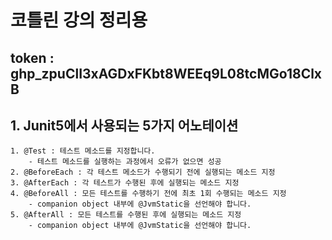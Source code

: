 # 코틀린 강의 정리용
## token : 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
## 1. Junit5에서 사용되는 5가지 어노테이션
```
1. @Test : 테스트 메소드를 지정합니다.
    - 테스트 메소드를 실행하는 과정에서 오류가 없으면 성공
2. @BeforeEach : 각 테스트 메소드가 수행되기 전에 실행되는 메소드 지정
3. @AfterEach : 각 테스트가 수행된 후에 실행되는 메소드 지정
4. @BeforeAll : 모든 테스트를 수행하기 전에 최초 1회 수행되는 메소드 지정
    - companion object 내부에 @JvmStatic을 선언해야 합니다.
5. @AfterAll : 모든 테스트를 수행된 후에 실행되는 메소드 지정
    - companion object 내부에 @JvmStatic을 선언해야 합니다.
```